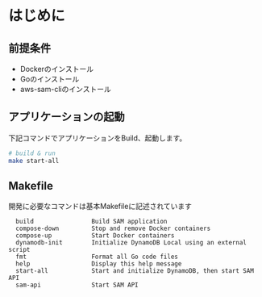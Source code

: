 # はじめに

## 前提条件

- Dockerのインストール
- Goのインストール
- aws-sam-cliのインストール

## アプリケーションの起動

下記コマンドでアプリケーションをBuild、起動します。
```sh
# build & run
make start-all
```

## Makefile

開発に必要なコマンドは基本Makefileに記述されています
```
  build                Build SAM application
  compose-down         Stop and remove Docker containers
  compose-up           Start Docker containers
  dynamodb-init        Initialize DynamoDB Local using an external script
  fmt                  Format all Go code files
  help                 Display this help message
  start-all            Start and initialize DynamoDB, then start SAM API
  sam-api              Start SAM API
```
